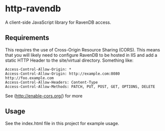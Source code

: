 http-ravendb
============
A client-side JavaScript library for RavenDB access.


Requirements
------------
This requires the use of Cross-Origin Resource Sharing (CORS).  This means that you will likely need to configure RavenDB to be hosted in IIS and add a static HTTP Header to the site/virtual directory.  Something like:

```
Access-Control-Allow-Origin: *
Access-Control-Allow-Origin: http://example.com:8080 http://foo.example.com
Access-Control-Allow-Headers: Content-Type
Access-Control-Allow-Methods: PATCH, PUT, POST, GET, OPTIONS, DELETE
```

See (http://enable-cors.org/) for more

Usage
-----
See the index.html file in this project for example usage.